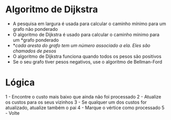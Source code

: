 # Algoritmo de Dijkstra
- A pesquisa em largura é usada para calcular o caminho mínimo para um grafo não ponderado
- O algoritmo de Dijkstra é usado para calcular o caminho mínimo para um *grafo ponderado 
-  **cada aresta do grafo tem um número associado a ela. Eles são chamados de pesos*
- O algoritmo de Dijkstra funciona quando todos os pesos são positivos
- Se o seu grafo tiver pesos negativos, use o algoritmo de Bellman-Ford

# Lógica
1 - Encontre o custo mais baixo que ainda não foi processado
2 - Atualize os custos para os seus vizinhos
3 - Se qualquer um dos custos for atualizado, atualize também o pai
4 - Marque o vértice como processado
5 - Volte